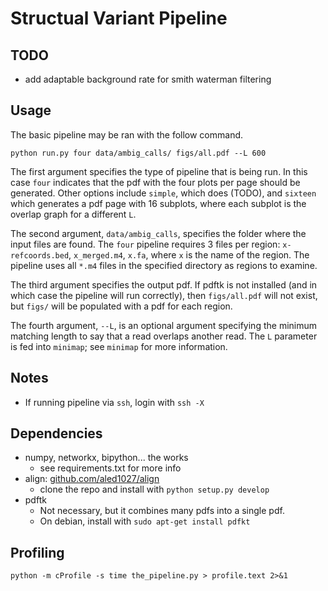 # Structual Variant Pipeline

## TODO
- add adaptable background rate for smith waterman filtering

## Usage


The basic pipeline may be ran with the follow command. 

```
python run.py four data/ambig_calls/ figs/all.pdf --L 600
```

The first argument specifies the type of pipeline that is being run. 
In this case `four` indicates that the pdf with the four plots per page should be generated.
Other options include `simple`, which does (TODO), and `sixteen` which generates a pdf page with 16 subplots, where each subplot is the overlap graph for a different `L`.

The second argument, `data/ambig_calls`, specifies the folder where the input files are found.
The `four` pipeline requires 3 files per region: `x-refcoords.bed`, `x_merged.m4`, `x.fa`, where `x` is the name of the region.
The pipeline uses all `*.m4` files in the specified directory as regions to examine.

The third argument specifies the output pdf. 
If pdftk is not installed (and in which case the pipeline will run correctly), then `figs/all.pdf` will not exist, but `figs/` will be populated with a pdf for each region.

The fourth argument, `--L`, is an optional argument specifying the minimum matching length to say that a read overlaps another read. The `L` parameter is fed into `minimap`; see `minimap` for more information.

## Notes
- If running pipeline via `ssh`, login with `ssh -X`

## Dependencies
- numpy, networkx, bipython... the works
    - see requirements.txt for more info 
- align: [github.com/aled1027/align](github.com/aled1027/align)
    - clone the repo and install with `python setup.py develop`
- pdftk
    - Not necessary, but it combines many pdfs into a single pdf.
    - On debian, install with `sudo apt-get install pdfkt`

## Profiling
```
python -m cProfile -s time the_pipeline.py > profile.text 2>&1
```

